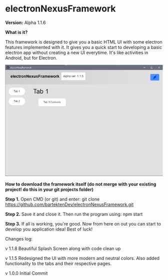 # electronNexusFramework

**Version:** Alpha 1.1.6

**What is it?**

This framework is designed to give you a basic HTML UI with some electron features implemented with it. It gives you a quick
start to developing a basic electron app without creating a new UI everytime. It's like activities in Android, but for Electron.

<img src="/newelectronnf.PNG" width="800px" title="electronNexusFramework">

**How to download the framework itself (do not merge with your existing project! do this in your git projects folder)**

**Step 1.** Open CMD (or git) and enter: git clone https://github.com/bartektenDev/electronNexusFramework.git

**Step 2.** Save it and close it. Then run the program using: npm start

**Step 3.** If all is working, you're good. Now from here on out you can start to develop you application idea! Best of luck!

Changes log:

v 1.1.8
Beautiful Splash Screen along with code clean up

v 1.1.5
Redesigned the UI with more modern and neutral colors. Also added functionality to the tabs and their respective pages.

v 1.0.0
Initial Commit
